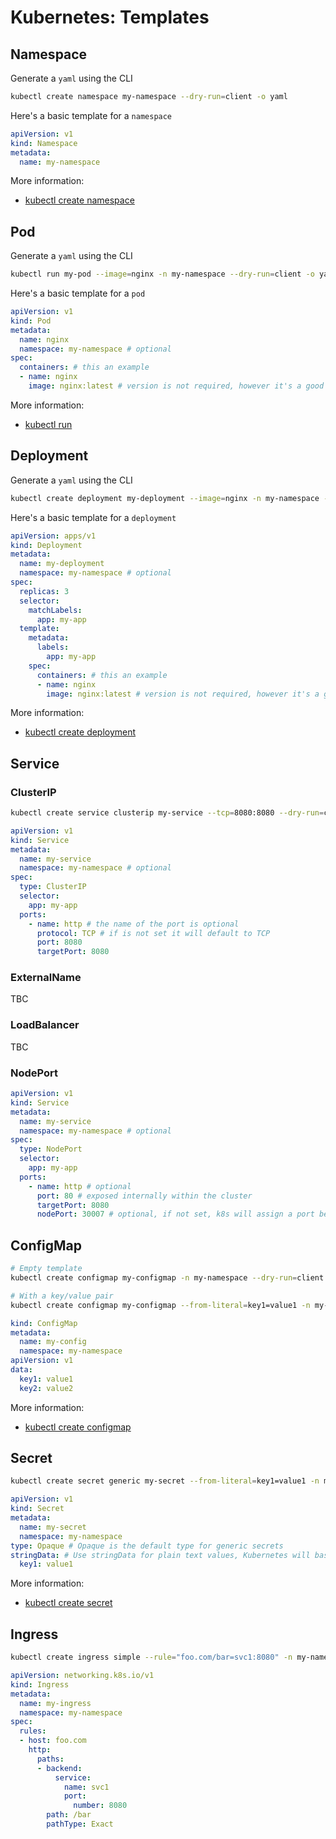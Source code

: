 # Kubernetes: Templates

## Namespace

Generate a `yaml` using the CLI

```sh
kubectl create namespace my-namespace --dry-run=client -o yaml
```

Here's a basic template for a `namespace`

```yaml
apiVersion: v1
kind: Namespace
metadata:
  name: my-namespace
```

More information:

- [kubectl create namespace](https://kubernetes.io/docs/reference/kubectl/generated/kubectl_create/kubectl_create_namespace/)

## Pod

Generate a `yaml` using the CLI

```sh
kubectl run my-pod --image=nginx -n my-namespace --dry-run=client -o yaml
```

Here's a basic template for a `pod`

```yaml
apiVersion: v1
kind: Pod
metadata:
  name: nginx
  namespace: my-namespace # optional
spec:
  containers: # this an example
  - name: nginx
    image: nginx:latest # version is not required, however it's a good practice to always set a specific version instead of latest (or not setting the version at all)
```

More information:

- [kubectl run](https://kubernetes.io/docs/reference/kubectl/generated/kubectl_run/)

## Deployment

Generate a `yaml` using the CLI

```sh
kubectl create deployment my-deployment --image=nginx -n my-namespace --dry-run=client -o yaml
```

Here's a basic template for a `deployment`

```yaml
apiVersion: apps/v1
kind: Deployment
metadata:
  name: my-deployment
  namespace: my-namespace # optional
spec:
  replicas: 3
  selector:
    matchLabels:
      app: my-app
  template:
    metadata:
      labels:
        app: my-app
    spec:
      containers: # this an example
      - name: nginx
        image: nginx:latest # version is not required, however it's a good practice to always set a specific version instead of latest (or not setting the version at all)
```

More information:

- [kubectl create deployment](https://kubernetes.io/docs/reference/kubectl/generated/kubectl_create/kubectl_create_deployment/)

## Service

### ClusterIP

```sh
kubectl create service clusterip my-service --tcp=8080:8080 --dry-run=client -n my-namespace -o yaml
```

```yaml
apiVersion: v1
kind: Service
metadata:
  name: my-service
  namespace: my-namespace # optional
spec:
  type: ClusterIP
  selector:
    app: my-app
  ports:
    - name: http # the name of the port is optional
      protocol: TCP # if is not set it will default to TCP
      port: 8080
      targetPort: 8080
```

### ExternalName

TBC

### LoadBalancer

TBC

### NodePort

```yaml
apiVersion: v1
kind: Service
metadata:
  name: my-service
  namespace: my-namespace # optional
spec:
  type: NodePort
  selector:
    app: my-app
  ports:
    - name: http # optional
      port: 80 # exposed internally within the cluster
      targetPort: 8080
      nodePort: 30007 # optional, if not set, k8s will assign a port between 30000-32767
```

## ConfigMap

```sh
# Empty template
kubectl create configmap my-configmap -n my-namespace --dry-run=client -o yaml

# With a key/value pair
kubectl create configmap my-configmap --from-literal=key1=value1 -n my-namespace --dry-run=client -o yaml
```

```yaml
kind: ConfigMap
metadata:
  name: my-config
  namespace: my-namespace
apiVersion: v1
data:
  key1: value1
  key2: value2
```

More information:

- [kubectl create configmap](https://kubernetes.io/docs/reference/kubectl/generated/kubectl_create/kubectl_create_configmap/)

## Secret

```sh
kubectl create secret generic my-secret --from-literal=key1=value1 -n my-namespace --dry-run=client -o yaml
```

```yaml
apiVersion: v1
kind: Secret
metadata:
  name: my-secret
  namespace: my-namespace
type: Opaque # Opaque is the default type for generic secrets
stringData: # Use stringData for plain text values, Kubernetes will base64 encode it
  key1: value1
```

More information:

- [kubectl create secret](https://kubernetes.io/docs/reference/kubectl/generated/kubectl_create/kubectl_create_secret/)

## Ingress

```sh
kubectl create ingress simple --rule="foo.com/bar=svc1:8080" -n my-namespace --dry-run=client -o yaml
```

```yaml
apiVersion: networking.k8s.io/v1
kind: Ingress
metadata:
  name: my-ingress
  namespace: my-namespace
spec:
  rules:
  - host: foo.com
    http:
      paths:
      - backend:
          service:
            name: svc1
            port:
              number: 8080
        path: /bar
        pathType: Exact
```
